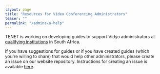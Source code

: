 ```yaml
---
layout: page
title: "Resources for Video Conferencing Administrators"
teaser: ""
permalink: "/admins/a-help"
---
```

TENET is working on developing guides to support Vidyo administrators at 
[qualifying institutions](https://tenetvc.wordpress.com/vidyoportal-addresses/) in South Africa.

If you have suggestions for guides or if you have created guides (which you're willing to share) that would help other administrators, please create an issue on our website repository. Instructions for creating an issue is available [here](https://github.com/TENET-RCCPII/TENET-VideoConferencing/blob/gh-pages/Contribute.md).


